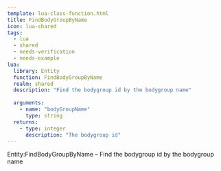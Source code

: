 ```yaml
---
template: lua-class-function.html
title: FindBodyGroupByName
icon: lua-shared
tags:
  - lua
  - shared
  - needs-verification
  - needs-example
lua:
  library: Entity
  function: FindBodyGroupByName
  realm: shared
  description: "Find the bodygroup id by the bodygroup name"
  
  arguments:
    - name: "bodyGroupName"
      type: string
  returns:
    - type: integer
      description: "The bodygroup id"
---
```


<div class="lua__search__keywords">
Entity:FindBodyGroupByName &#x2013; Find the bodygroup id by the bodygroup name
</div>
